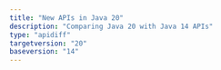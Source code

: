 ```yaml
---
title: "New APIs in Java 20"
description: "Comparing Java 20 with Java 14 APIs"
type: "apidiff"
targetversion: "20"
baseversion: "14"
---
```

